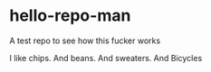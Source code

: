 # hello-repo-man
A test repo to see how this fucker works

I like chips. And beans. And sweaters. And Bicycles
